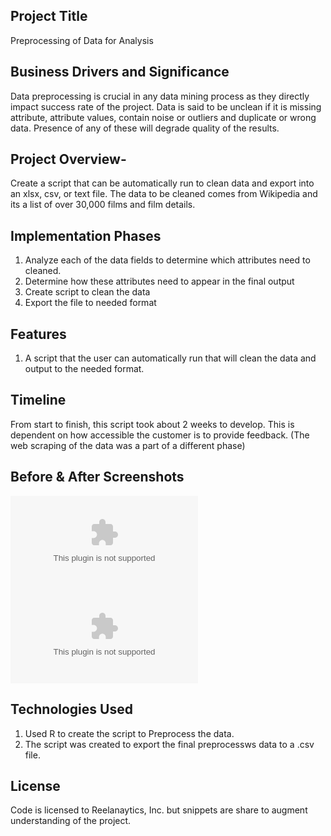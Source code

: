 
## Project Title 
Preprocessing of Data for Analysis

## Business Drivers and Significance
Data preprocessing is crucial in any data mining process as they directly impact success rate of the project. Data is said to be unclean if it is missing attribute, attribute values, contain noise or outliers and duplicate or wrong data. Presence of any of these will degrade quality of the results.

## Project Overview- 
Create a script that can be automatically run to clean data and export into an xlsx, csv, or text file. The data to be cleaned comes from Wikipedia and its a list of over 30,000 films and film details.
 
## Implementation Phases
1. Analyze each of the data fields to determine which attributes need to cleaned.
2. Determine how these attributes need to appear in the final output
3. Create script to clean the data
4. Export the file to needed format

## Features
1. A script that the user can automatically run that will clean the data and output to the needed format.

## Timeline
From start to finish, this script took about 2 weeks to develop. This is dependent on how accessible the customer is to provide feedback. (The web scraping of the data was a part of a different phase)

## Before & After Screenshots
![Alt text](https://github.com/Reelanalytics/main/blob/master/data_preparation/Film_Dataset_After.csv?raw=true "Before Data Preprocessing")
![Alt text](https://github.com/Reelanalytics/main/blob/master/data_preparation/Film_Dataset_After.csv?raw=true "After Data Preprocessing")

## Technologies Used
1. Used R to create the script to Preprocess the data.
2. The script was created to export the final preprocessws data to a .csv file.

## License
Code is licensed to Reelanaytics, Inc. but snippets are share to augment understanding of the project.


